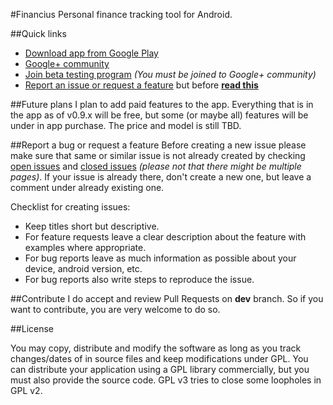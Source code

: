 #Financius
Personal finance tracking tool for Android.

##Quick links
- [Download app from Google Play][1]
- [Google+ community][2]
- [Join beta testing program][3] *(You must be joined to Google+ community)*
- [Report an issue or  request a feature][4] but before **[read this](#report-a-bug-or-request-a-feature)**

##Future plans
I plan to add paid features to the app. Everything that is in the app as of v0.9.x will be free, but some (or maybe all)
features will be under in app purchase. The price and model is still TBD.

##Report a bug or request a feature
Before creating a new issue please make sure that same or similar issue is not already created by checking 
[open issues][5] and [closed issues][6] *(please not that there might be multiple pages)*. If your issue is already 
there, don't create a new one, but leave a comment under already existing one.

Checklist for creating issues:

- Keep titles short but descriptive.
- For feature requests leave a clear description about the feature with examples where appropriate.
- For bug reports leave as much information as possible about your device, android version, etc.
- For bug reports also write steps to reproduce the issue.

##Contribute
I do accept and review Pull Requests on **dev** branch. So if you want to contribute, you are very welcome to do so.

##License

You may copy, distribute and modify the software as long as you track changes/dates of in source files and keep modifications under GPL. You can distribute your application using a GPL library commercially, but you must also provide the source code. GPL v3 tries to close some loopholes in GPL v2.

[1]: https://play.google.com/store/apps/details?id=com.code44.finance
[2]: https://plus.google.com/communities/105052097023793642366
[3]: https://play.google.com/apps/testing/com.code44.finance
[4]: https://github.com/mvarnagiris/Financius/issues/new
[5]: https://github.com/mvarnagiris/Financius/issues?state=open
[6]: https://github.com/mvarnagiris/Financius/issues?state=closed
